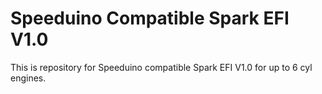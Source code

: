 # Speeduino Compatible Spark EFI V1.0
This is repository for Speeduino compatible Spark EFI V1.0 for up to 6 cyl engines.

